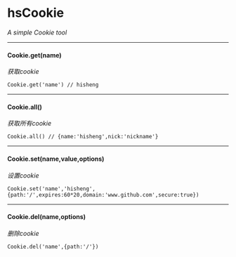 # hsCookie
*A simple Cookie tool*

---

#### **Cookie.get(name)**
*获取cookie*
```
Cookie.get('name') // hisheng
```

---

#### **Cookie.all()**
*获取所有cookie*
```
Cookie.all() // {name:'hisheng',nick:'nickname'}
```

---

#### **Cookie.set(name,value,options)**
*设置cookie*
```
Cookie.set('name','hisheng',{path:'/',expires:60*20,domain:'www.github.com',secure:true})
```

---

#### **Cookie.del(name,options)**
*删除cookie*
```
Cookie.del('name',{path:'/'})
```
